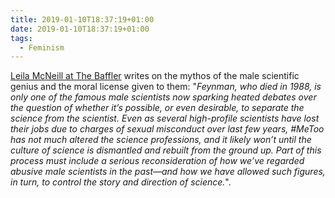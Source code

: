 ```yaml
---
title: 2019-01-10T18:37:19+01:00
date: 2019-01-10T18:37:19+01:00
tags:
  - Feminism
---
```


[Leila McNeill at The Baffler](https://thebaffler.com/outbursts/surely-youre-a-creep-mr-feynman-mcneill) writes on the mythos of the male scientific genius and the moral license given to them: "*Feynman, who died in 1988, is only one of the famous male scientists now sparking heated debates over the question of whether it’s possible, or even desirable, to separate the science from the scientist. Even as several high-profile scientists have lost their jobs due to charges of sexual misconduct over last few years, #MeToo has not much altered the science professions, and it likely won’t until the culture of science is dismantled and rebuilt from the ground up. Part of this process must include a serious reconsideration of how we’ve regarded abusive male scientists in the past—and how we have allowed such figures, in turn, to control the story and direction of science.*".
